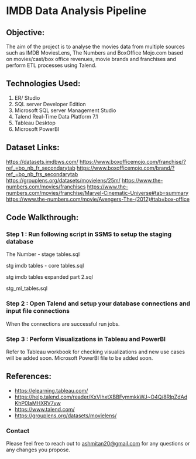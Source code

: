 # IMDB Data Analysis Pipeline

## Objective:
The aim of the project is to analyse the movies data from multiple sources such as IMDB MoviesLens, The Numbers and BoxOffice Mojo.com based on movies/cast/box office revenues, movie brands and franchises and perform ETL processes using Talend. 

## Technologies Used: 
1. ER/ Studio
2. SQL server Developer Edition
3. Microsoft SQL server Management Studio
4. Talend Real-Time Data Platform 7.1
5. Tableau Desktop
6. Microsoft PowerBI

## Dataset Links:
https://datasets.imdbws.com/
https://www.boxofficemojo.com/franchise/?ref_=bo_nb_fr_secondarytab
https://www.boxofficemojo.com/brand/?ref_=bo_nb_frs_secondarytab
https://grouplens.org/datasets/movielens/25m/
https://www.the-numbers.com/movies/franchises
https://www.the-numbers.com/movies/franchise/Marvel-Cinematic-Universe#tab=summary
https://www.the-numbers.com/movie/Avengers-The-(2012)#tab=box-office

## Code Walkthrough:
### Step 1 : Run following script in SSMS to setup the staging database

The Number - stage tables.sql

stg imdb tables - core tables.sql

stg imdb tables expanded part 2.sql

stg_ml_tables.sql

### Step 2 : Open Talend and setup your database connections and input file connections

When the connections are successful run jobs.

### Step 3 : Perform Visualizations in Tableau and PowerBI

Refer to Tableau workbook for checking visualizations and new use cases will be added soon. 
Microsoft PowerBI file to be added soon. 

## References:
 - https://elearning.tableau.com/
 - https://help.talend.com/reader/KxVIhxtXBBFymmkkWJ~O4Q/8RlpZdAdKhP0IaMHXRV7yw
 - https://www.talend.com/
 - https://grouplens.org/datasets/movielens/

### Contact
Please feel free to reach out to ashmitan20@gmail.com for any questions or any changes you propose.


